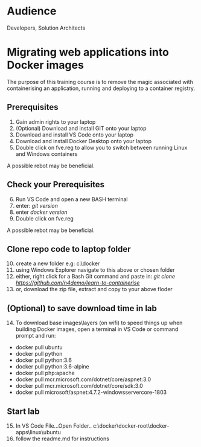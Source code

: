 # Audience
Developers, Solution Architects


# Migrating web applications into Docker images
The purpose of this training course is to remove the magic associated with containerising an application, running and deploying to a container registry.

## Prerequisites

1. Gain admin rights to your laptop
2. (Optional) Download and install GIT onto your laptop
3. Download and install VS Code onto your laptop  
4. Download and install Docker Desktop onto your laptop  
5. Double click on fve.reg to allow you to switch between running Linux and Windows containers

A possible rebot may be beneficial.  

## Check your Prerequisites

6. Run VS Code and open a new BASH terminal
7. enter: *git version*  
8. enter  *docker version* 
9. Double click on fve.reg  

A possible rebot may be beneficial. 

## Clone repo code to laptop folder 
10. create a new folder e.g: c:\docker
11. using Windows Explorer navigate to this above or chosen folder
12. either, right click for a Bash Git command and paste in: *git clone https://github.com/n4demo/learn-to-containerise*
13. or, download the zip file, extract and copy to your above floder

## (Optional) to save download time in lab
14. To download base images\layers (on wifi) to speed things up when building Docker images, open a terminal in VS Code or command prompt and run:
* docker pull ubuntu  
* docker pull python  
* docker pull python:3.6  
* docker pull python:3.6-alpine  
* docker pull php:apache  
* docker pull mcr.microsoft.com/dotnet/core/aspnet:3.0  
* docker pull mcr.microsoft.com/dotnet/core/sdk:3.0  
* docker pull microsoft/aspnet:4.7.2-windowsservercore-1803  

## Start lab
15. In VS Code File...Open Folder.. c:\docker\docker-root\docker-apps\linux\ubuntu
16. follow the readme.md for instructions



